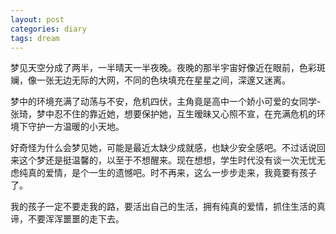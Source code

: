 ```yaml
---
layout: post
categories: diary
tags: dream
---
```


梦见天空分成了两半，一半晴天一半夜晚。夜晚的那半宇宙好像近在眼前，色彩斑斓，像一张无边无际的大网，不同的色块填充在星星之间，深邃又迷离。

梦中的环境充满了动荡与不安，危机四伏，主角竟是高中一个娇小可爱的女同学-张琦，梦中忍不住的靠近她，想要保护她，互生暧昧又心照不宣，在充满危机的环境下守护一方温暖的小天地。

好奇怪为什么会梦见她，可能是最近太缺少成就感，也缺少安全感吧。不过话说回来这个梦还是挺温馨的，以至于不想醒来。现在想想，学生时代没有谈一次无忧无虑纯真的爱情，是个一生的遗憾吧。时不再来，这么一步步走来，我竟要有孩子了。

我的孩子一定不要走我的路，要活出自己的生活，拥有纯真的爱情，抓住生活的真谛，不要浑浑噩噩的走下去。